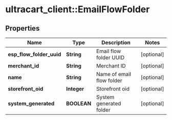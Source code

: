 # ultracart_client::EmailFlowFolder

## Properties
Name | Type | Description | Notes
------------ | ------------- | ------------- | -------------
**esp_flow_folder_uuid** | **String** | Email flow folder UUID | [optional] 
**merchant_id** | **String** | Merchant ID | [optional] 
**name** | **String** | Name of email flow folder | [optional] 
**storefront_oid** | **Integer** | Storefront oid | [optional] 
**system_generated** | **BOOLEAN** | System generated folder | [optional] 


